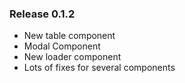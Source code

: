 ### Release 0.1.2
- New table component
- Modal Component
- New loader component
- Lots of fixes for several components
